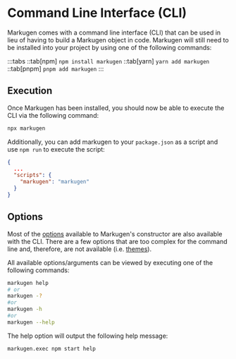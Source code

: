 # Command Line Interface (CLI)
Markugen comes with a command line interface (CLI) that can be used in lieu
of having to build a Markugen object in code. Markugen will still need to be
installed into your project by using one of the following commands:

:::tabs
::tab[npm]
`npm install markugen`
::tab[yarn]
`yarn add markugen`
::tab[pnpm]
`pnpm add markugen`
:::

## Execution
Once Markugen has been installed, you should now be able to execute the CLI
via the following command:

```bash
npx markugen
```

Additionally, you can add markugen to your `package.json` as a script and
use `npm run` to execute the script:

```json
{
  ...
  "scripts": {
    "markugen": "markugen"
  }
}
```

## Options
Most of the [options](./Features/Options.md) available to Markugen's 
constructor are also available with the CLI. There are a few options that are 
too complex for the command line and, therefore, are not available 
(i.e. [themes](./Features/Options.md#themes)).

All available options/arguments can be viewed by executing one of the following
commands:

```bash
markugen help
# or
markugen -?
#or
markugen -h
#or
markugen --help
```

The help option will output the following help message:

```
markugen.exec npm start help
```

